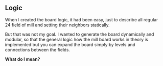 ## Logic

When I created the board logic, it had been easy, just to describe all regular 24 field of mill and setting their neighbors statically.

But that was not my goal. I wanted to generate the board dynamically and modular, so that the general logic how the mill board works in theory is implemented but you can expand the board simply by levels and connections between the fields.

**What do I mean?**
